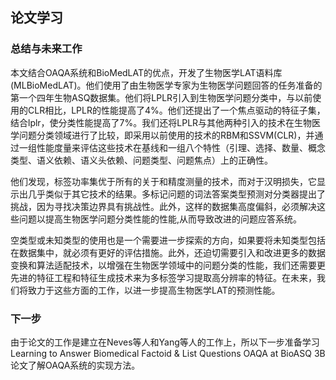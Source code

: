 ## 论文学习

### 总结与未来工作

本文结合OAQA系统和BioMedLAT的优点，开发了生物医学LAT语料库(MLBioMedLAT)。他们使用了由生物医学专家为生物医学问题回答的任务准备的第一个四年生物ASQ数据集。他们将LPLR引入到生物医学问题分类中，与以前使用的CLR相比，LPLR的性能提高了4%。他们还提出了一个焦点驱动的特征子集，结合lplr，使分类性能提高了7%。我们还将LPLR与其他两种引入的技术在生物医学问题分类领域进行了比较，即采用以前使用的技术的RBM和SSVM(CLR)，并通过一组性能度量来评估这些技术在基线和一组八个特性（引理、选择、数量、概念类型、语义依赖、语义头依赖、问题类型、问题焦点）上的正确性。

他们发现，标签功率集优于所有的关于和精度测量的技术，而对于汉明损失，它显示出几乎类似于其它技术的结果。多标记问题的词法答案类型预测对分类器提出了挑战，因为寻找决策边界具有挑战性。此外，这样的数据集高度偏斜，必须解决这些问题以提高生物医学问题分类性能的性能,从而导致改进的问题应答系统。

空类型或未知类型的使用也是一个需要进一步探索的方向，如果要将未知类型包括在数据集中，就必须有更好的评估措施。此外，还迫切需要引入和改进更多的数据变换和算法适配技术，以增强在生物医学领域中的问题分类的性能，我们还需要更先进的特征工程和特征生成技术来为多标签学习提取高分辨率的特征。在未来，我们将致力于这些方面的工作，以进一步提高生物医学LAT的预测性能。

### 下一步

由于论文的工作是建立在Neves等人和Yang等人的工作上，所以下一步准备学习Learning to Answer Biomedical Factoid & List Questions OAQA at BioASQ 3B论文了解OAQA系统的实现方法。